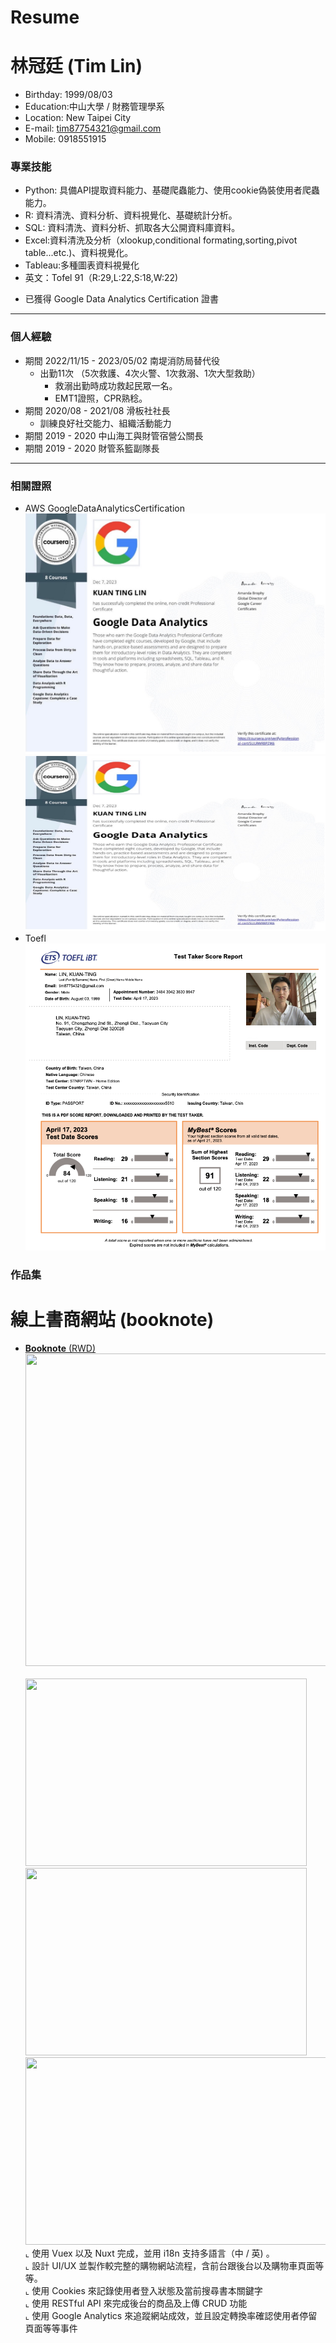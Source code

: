 # Resume
# 林冠廷 (Tim Lin) 
- Birthday: 1999/08/03
- Education:中山大學 / 財務管理學系
- Location: New Taipei City
- E-mail: tim87754321@gmail.com
- Mobile: 0918551915

### 專業技能
- Python: 具備API提取資料能力、基礎爬蟲能力、使用cookie偽裝使用者爬蟲能力。
- R: 資料清洗、資料分析、資料視覺化、基礎統計分析。
- SQL: 資料清洗、資料分析、抓取各大公開資料庫資料。
- Excel:資料清洗及分析（xlookup,conditional formating,sorting,pivot table...etc.)、資料視覺化。
- Tableau:多種圖表資料視覺化
- 英文：Tofel 91（R:29,L:22,S:18,W:22)

* 已獲得 Google Data Analytics Certification 證書
<hr>

### 個人經驗 
-  期間 2022/11/15 - 2023/05/02 南堤消防局替代役 <BR>
   * 出勤11次 （5次救護、4次火警、1次救溺、1次大型救助）
      * 救溺出勤時成功救起民眾一名。
      * EMT1證照，CPR熟稔。
-  期間 2020/08 - 2021/08 滑板社社長<BR>
   * 訓練良好社交能力、組織活動能力
-  期間 2019 - 2020 中山海工與財管宿營公關長<BR>
-  期間 2019 - 2020 財管系籃副隊長<BR>
<hr>
   
### 相關證照
 - AWS GoogleDataAnalyticsCertification <BR>
 ![Image Alt text](https://github.com/KuanTimLin/images/blob/main/GoogleDataAnalytics.jpg)
  <img src="https://github.com/KuanTimLin/images/blob/main/GoogleDataAnalytics.jpg" width="500" height="280"><BR>
 - Toefl <BR>
 ![Image Alt text](https://github.com/KuanTimLin/images/blob/main/托福PNG.png)
   

### 作品集 
 # 線上書商網站 (booknote)
 - <a href="https://joechen0730.github.io/booknote/" target="blank"><B>Booknote</B> (RWD)</a> <BR>
   <a href="https://joechen0730.github.io/booknote/" target="blank"><img src="booknote_index.png" width="900" height="500"><BR></a> <BR>
   <img src="booknote_cart.png" width="450" height="300">
   <img src="booknote_backend_dashbord.png" width="450" height="300">
   <img src="booknote_backend_uploadpic.png" width="500" height="300"><BR>
   ⌞ 使用 Vuex 以及 Nuxt 完成，並用 i18n 支持多語言（中 / 英) 。<BR>
   ⌞ 設計 UI/UX 並製作較完整的購物網站流程，含前台跟後台以及購物車頁面等等。<BR>
   ⌞ 使用 Cookies 來記錄使用者登入狀態及當前搜尋書本關鍵字 <BR>
   ⌞ 使用 RESTful API 來完成後台的商品及上傳 CRUD 功能 <BR>
   ⌞ 使用 Google Analytics 來追蹤網站成效，並且設定轉換率確認使用者停留頁面等等事件<BR>
      

 
